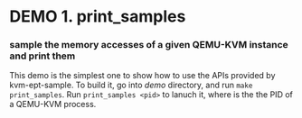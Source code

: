 # DEMO 1. print_samples
### sample the memory accesses of a given QEMU-KVM instance and print them
This demo is the simplest one to show how to use the APIs provided by kvm-ept-sample. To build it, go into *demo* directory, and run `make print_samples`. Run `print_samples <pid>` to lanuch it, where <pid> is the the PID of a QEMU-KVM process.

